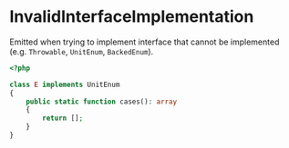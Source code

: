 # InvalidInterfaceImplementation

Emitted when trying to implement interface that cannot be implemented (e.g. `Throwable`, `UnitEnum`, `BackedEnum`).

```php
<?php

class E implements UnitEnum 
{
    public static function cases(): array 
    {
        return []; 
    }
}
```
